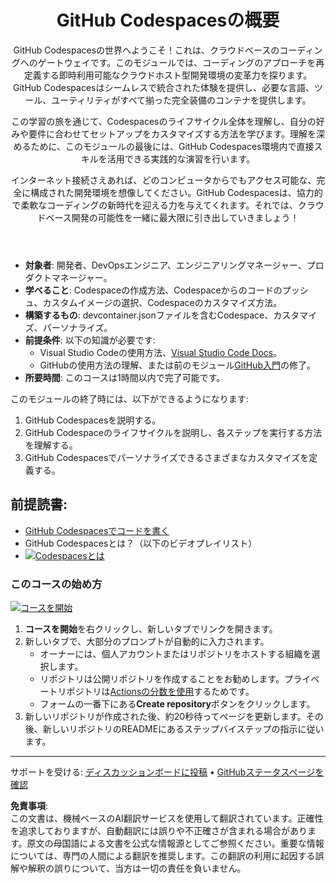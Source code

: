 <header>

# GitHub Codespacesの概要

GitHub Codespacesの世界へようこそ！これは、クラウドベースのコーディングへのゲートウェイです。このモジュールでは、コーディングのアプローチを再定義する即時利用可能なクラウドホスト型開発環境の変革力を探ります。GitHub Codespacesはシームレスで統合された体験を提供し、必要な言語、ツール、ユーティリティがすべて揃った完全装備のコンテナを提供します。

この学習の旅を通じて、Codespacesのライフサイクル全体を理解し、自分の好みや要件に合わせてセットアップをカスタマイズする方法を学びます。理解を深めるために、このモジュールの最後には、GitHub Codespaces環境内で直接スキルを活用できる実践的な演習を行います。

インターネット接続さえあれば、どのコンピュータからでもアクセス可能な、完全に構成された開発環境を想像してください。GitHub Codespacesは、協力的で柔軟なコーディングの新時代を迎える力を与えてくれます。それでは、クラウドベース開発の可能性を一緒に最大限に引き出していきましょう！

</header>


- **対象者**: 開発者、DevOpsエンジニア、エンジニアリングマネージャー、プロダクトマネージャー。
- **学べること**: Codespaceの作成方法、Codespaceからのコードのプッシュ、カスタムイメージの選択、Codespaceのカスタマイズ方法。
- **構築するもの**: devcontainer.jsonファイルを含むCodespace、カスタマイズ、パーソナライズ。
- **前提条件**: 以下の知識が必要です:
  - Visual Studio Codeの使用方法、[Visual Studio Code Docs](https://code.visualstudio.com/docs)。
  - GitHubの使用方法の理解、または前のモジュール[GitHub入門](https://github.com/microsoft/mastering-github-copilot-for-dotnet-csharp-developers/blob/main/01-Introduction-to-GitHub/README.md)の修了。
- **所要時間**: このコースは1時間以内で完了可能です。

このモジュールの終了時には、以下ができるようになります:

1. GitHub Codespacesを説明する。
2. GitHub Codespaceのライフサイクルを説明し、各ステップを実行する方法を理解する。
3. GitHub Codespacesでパーソナライズできるさまざまなカスタマイズを定義する。


## 前提読書:

- [GitHub Codespacesでコードを書く](https://learn.microsoft.com/training/modules/code-with-github-codespaces/)
- GitHub Codespacesとは？（以下のビデオプレイリスト）
- [![Codespacesとは](https://img.youtube.com/vi/ozuDPmcC1io/0.jpg)](https://www.youtube.com/watch?v=ozuDPmcC1io&list=PLmsFUfdnGr3wTl-NCblzcrEv2lFSX975-)



### このコースの始め方

<!-- コースを開始するには、JavaScriptで次を実行:
'https://github.com/new?' + new URLSearchParams({
  template_owner: 'skills',
  template_name: 'code-with-codespaces',
  owner: '@me',
  name: 'skills-code-with-codespaces',
  description: 'My clone repository',
  visibility: 'public',
}).toString()
-->

[![コースを開始](https://user-images.githubusercontent.com/1221423/235727646-4a590299-ffe5-480d-8cd5-8194ea184546.svg)](https://github.com/new?template_owner=skills&template_name=code-with-codespaces&owner=%40me&name=skills-code-with-codespaces&description=My+clone+repository&visibility=public)

1. **コースを開始**を右クリックし、新しいタブでリンクを開きます。
2. 新しいタブで、大部分のプロンプトが自動的に入力されます。
   - オーナーには、個人アカウントまたはリポジトリをホストする組織を選択します。
   - リポジトリは公開リポジトリを作成することをお勧めします。プライベートリポジトリは[Actionsの分数を使用](https://docs.github.com/billing/managing-billing-for-github-actions/about-billing-for-github-actions)するためです。
   - フォームの一番下にある**Create repository**ボタンをクリックします。
3. 新しいリポジトリが作成された後、約20秒待ってページを更新します。その後、新しいリポジトリのREADMEにあるステップバイステップの指示に従います。

<footer>

<!--
  <<< 著者メモ: フッター >>>
  サポートを受けるためのリンク、GitHubステータスページ、行動規範、ライセンスリンクを追加します。
-->

---

サポートを受ける: [ディスカッションボードに投稿](https://github.com/orgs/skills/discussions/categories/introduction-to-github) • [GitHubステータスページを確認](https://www.githubstatus.com/)

**免責事項**:  
この文書は、機械ベースのAI翻訳サービスを使用して翻訳されています。正確性を追求しておりますが、自動翻訳には誤りや不正確さが含まれる場合があります。原文の母国語による文書を公式な情報源としてご参照ください。重要な情報については、専門の人間による翻訳を推奨します。この翻訳の利用に起因する誤解や解釈の誤りについて、当方は一切の責任を負いません。